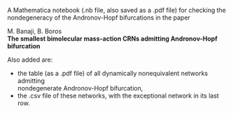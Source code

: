 A Mathematica notebook (.nb file, also saved as a .pdf file) for checking the  
nondegeneracy of the Andronov-Hopf bifurcations in the paper  

M. Banaji, B. Boros  
**The smallest bimolecular mass-action CRNs admitting Andronov-Hopf bifurcation**  

Also added are:
* the table (as a .pdf file) of all dynamically nonequivalent networks admitting  
nondegenerate Andronov-Hopf bifurcation,
* the .csv file of these networks, with the exceptional network in its last row.

